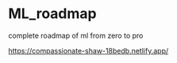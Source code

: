 # ML_roadmap
complete roadmap of ml from zero to pro



https://compassionate-shaw-18bedb.netlify.app/
